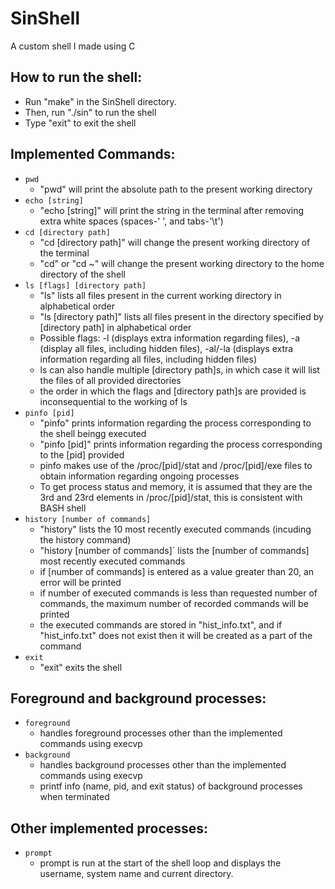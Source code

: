 # SinShell
A custom shell I made using C

## How to run the shell:
- Run "make" in the SinShell directory.
- Then, run "./sin" to run the shell
- Type "exit" to exit the shell

## Implemented Commands:
- `pwd`
    * "pwd" will print the absolute path to the present working directory
- `echo [string]`
    * "echo [string]" will print the string in the terminal after removing extra white spaces (spaces-' ', and tabs-'\t')
- `cd [directory path]`
    * "cd [directory path]" will change the present working directory of the terminal
    * "cd" or "cd ~" will change the present working directory to the home directory of the shell
- `ls [flags] [directory path]`
    * "ls" lists all files present in the current working directory in alphabetical order
    * "ls [directory path]" lists all files present in the directory specified by [directory path] in alphabetical order
    * Possible flags: -l (displays extra information regarding files), -a (display all files, including hidden files), -al/-la (displays extra information regarding all files, including hidden files)
    * ls can also handle multiple [directory path]s, in which case it will list the files of all provided directories
    * the order in which the flags and [directory path]s are provided is inconsequential to the working of ls
- `pinfo [pid]`
    * "pinfo" prints information regarding the process corresponding to the shell beingg executed
    * "pinfo [pid]" prints information regarding the process corresponding to the [pid] provided
    * pinfo makes use of the /proc/[pid]/stat and /proc/[pid]/exe files to obtain information regarding ongoing processes
    * To get process status and memory, it is assumed that they are the 3rd and 23rd elements in /proc/[pid]/stat, this is consistent with BASH shell
- `history [number of commands]`
    * "history" lists the 10 most recently executed commands (incuding the history command)
    * "history [number of commands]` lists the [number of commands] most recently executed commands
    * if [number of commands] is entered as a value greater than 20, an error will be printed
    * if number of executed commands is less than requested number of commands, the maximum number of recorded commands will be printed
    * the executed commands are stored in "hist_info.txt", and if "hist_info.txt" does not exist then it will be created as a part of the command
- `exit`
    * "exit" exits the shell

## Foreground and background processes:
- `foreground`
    * handles foreground processes other than the implemented commands using execvp
- `background`
    * handles background processes other than the implemented commands using execvp
    * printf info (name, pid, and exit status) of background processes when terminated

## Other implemented processes:
- `prompt`
    * prompt is run at the start of the shell loop and displays the username, system name and current directory.